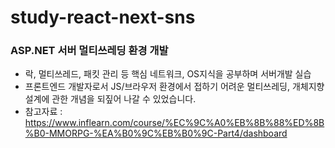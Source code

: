 # study-react-next-sns

### ASP.NET 서버 멀티쓰레딩 환경 개발 ###
- 락, 멀티쓰레드, 패킷 관리 등 핵심 네트워크, OS지식을 공부하며 서버개발 실습
- 프론트엔드 개발자로서 JS/브라우저 환경에서 접하기 어려운 멀티쓰레딩, 개체지향 설계에 관한 개념을 되짚어 나갈 수 있었습니다.
- 참고자료 : https://www.inflearn.com/course/%EC%9C%A0%EB%8B%88%ED%8B%B0-MMORPG-%EA%B0%9C%EB%B0%9C-Part4/dashboard
